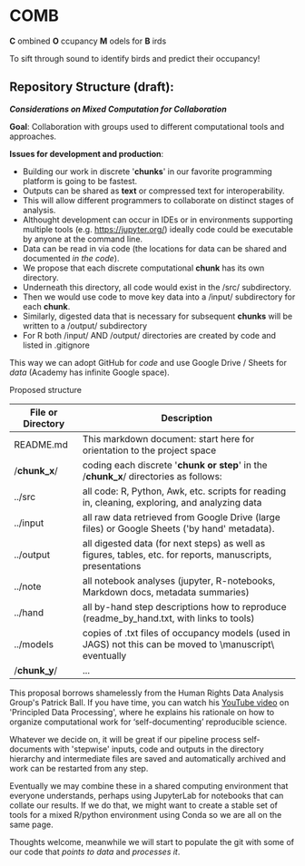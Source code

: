 # COMB
**C** ombined **O** ccupancy **M** odels for **B** irds

To sift through sound to identify birds and predict their occupancy!

## Repository Structure (draft):

**_Considerations on Mixed Computation for Collaboration_**

**Goal**: Collaboration with groups used to different computational tools and approaches.

**Issues for development and production**:

- Building our work in discrete '**chunks**' in our favorite programming platform is going to be fastest.
- Outputs can be shared as **text** or compressed text for interoperability.
- This will allow different programmers to collaborate on distinct stages of analysis.
- Althought development can occur in IDEs or in environments supporting multiple tools (e.g. https://jupyter.org/) ideally code could be executable by anyone at the command line.
- Data can be read in via code (the locations for data can be shared and documented _in the code_).
- We propose that each discrete computational **chunk** has its own directory.
- Underneath this directory, all code would exist in the \/src/ subdirectory.
- Then we would use code to move key data into a /input/ subdirectory for each **chunk**.
- Similarly, digested data that is necessary for subsequent **chunks** will be written to a /output/ subdirectory
- For R both /input/ AND /output/ directories are created by code and listed in .gitignore

This way we can adopt GitHub for _code_ and use Google Drive / Sheets for _data_ (Academy has infinite Google space).

Proposed structure

File or Directory     | Description
------------- | -------------
README.md     | This markdown document: start here for orientation to the project space
\/**chunk_x**\/ | coding each discrete '**chunk or step**' in the \/**chunk_x**\/ directories as follows:
..\/src           | all code: R, Python, Awk, etc. scripts for reading in, cleaning, exploring, and analyzing data
..\/input         | all raw data retrieved from Google Drive (large files) or Google Sheets ('by hand' metadata).
..\/output        | all digested data (for next steps) as well as figures, tables, etc. for reports, manuscripts, presentations
..\/note          | all notebook analyses (jupyter, R-notebooks, Markdown docs, metadata summaries)
..\/hand          | all by-hand step descriptions how to reproduce  (readme\_by\_hand.txt, with links to tools)
..\/models        | copies of .txt files of occupancy models (used in JAGS)  not this can be moved to \\manuscript\ eventually
\/**chunk_y**\/  | ...

This proposal borrows shamelessly from the Human Rights Data Analysis Group's Patrick Ball. If you have time, you can watch his [YouTube video](https://www.youtube.com/watch?v=ZSunU9GQdcI) on 'Principled Data Processing', where he explains his rationale on how to organize computational work for ‘self-documenting’ reproducible science.

Whatever we decide on, it will be great if our pipeline process self-documents with 'stepwise' inputs, code and outputs in the directory hierarchy and intermediate files are saved and automatically archived and work can be restarted from any step.

Eventually we may combine these in a shared computing environment that everyone understands, perhaps using JupyterLab for notebooks that can collate our results.  If we do that, we might want to create a stable set of tools for a mixed R/python environment using Conda so we are all on the same page.

Thoughts welcome, meanwhile we will start to populate the git with some of our code that _points to data_ and _processes it_.
